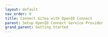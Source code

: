 ```yaml
---
layout: default
nav_order: 0
title: Connect Gitea with OpenID Connect
parent: Setup OpenID Connect Service Provider
grand_parent: Getting Started
---
```

